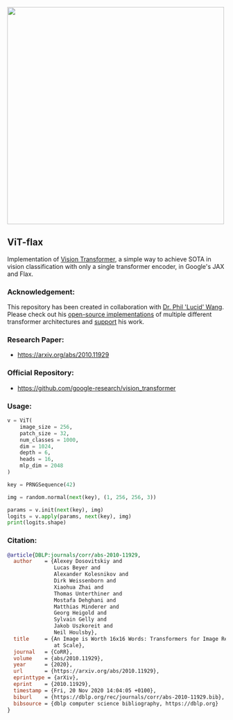 <img src="vit.gif" width="500px"></img>

## ViT-flax

Implementation of <a href="https://openreview.net/pdf?id=YicbFdNTTy">Vision Transformer</a>, a simple way to achieve SOTA in vision classification with only a single transformer encoder, in Google's JAX and Flax.

### Acknowledgement:
This repository has been created in collaboration with [Dr. Phil 'Lucid' Wang](https://github.com/lucidrains). Please check out his [open-source implementations](https://github.com/lucidrains) of multiple different transformer architectures and [support](https://github.com/sponsors/lucidrains) his work.


### Research Paper:
- https://arxiv.org/abs/2010.11929

### Official Repository:
- https://github.com/google-research/vision_transformer

### Usage:
```python
v = ViT(
    image_size = 256,
    patch_size = 32,
    num_classes = 1000,
    dim = 1024,
    depth = 6,
    heads = 16,
    mlp_dim = 2048
)

key = PRNGSequence(42)

img = random.normal(next(key), (1, 256, 256, 3))

params = v.init(next(key), img)
logits = v.apply(params, next(key), img)
print(logits.shape)
```

### Citation:
```bibtex
@article{DBLP:journals/corr/abs-2010-11929,
  author    = {Alexey Dosovitskiy and
               Lucas Beyer and
               Alexander Kolesnikov and
               Dirk Weissenborn and
               Xiaohua Zhai and
               Thomas Unterthiner and
               Mostafa Dehghani and
               Matthias Minderer and
               Georg Heigold and
               Sylvain Gelly and
               Jakob Uszkoreit and
               Neil Houlsby},
  title     = {An Image is Worth 16x16 Words: Transformers for Image Recognition
               at Scale},
  journal   = {CoRR},
  volume    = {abs/2010.11929},
  year      = {2020},
  url       = {https://arxiv.org/abs/2010.11929},
  eprinttype = {arXiv},
  eprint    = {2010.11929},
  timestamp = {Fri, 20 Nov 2020 14:04:05 +0100},
  biburl    = {https://dblp.org/rec/journals/corr/abs-2010-11929.bib},
  bibsource = {dblp computer science bibliography, https://dblp.org}
}
```